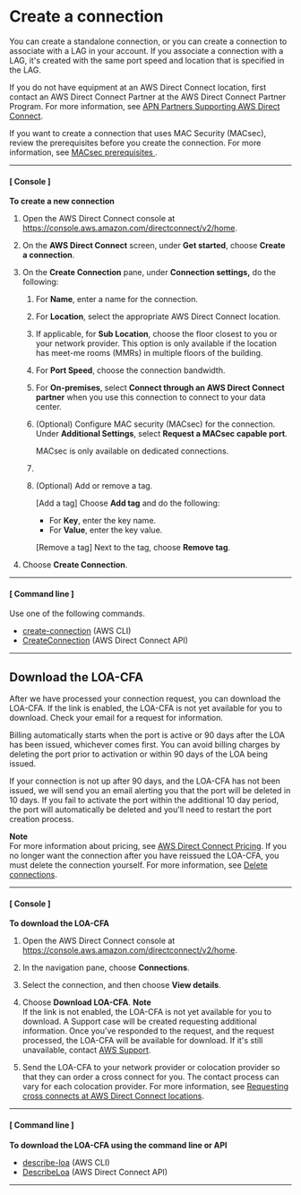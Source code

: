 # Create a connection<a name="create-connection"></a>

You can create a standalone connection, or you can create a connection to associate with a LAG in your account\. If you associate a connection with a LAG, it's created with the same port speed and location that is specified in the LAG\.

If you do not have equipment at an AWS Direct Connect location, first contact an AWS Direct Connect Partner at the AWS Direct Connect Partner Program\. For more information, see [APN Partners Supporting AWS Direct Connect](https://aws.amazon.com/directconnect/partners)\.

If you want to create a connection that uses MAC Security \(MACsec\), review the prerequisites before you create the connection\. For more information, see [MACsec prerequisites ](direct-connect-mac-sec-getting-started.md#mac-sec-prerequisites)\.

------
#### [ Console ]

**To create a new connection**

1. Open the AWS Direct Connect console at [https://console\.aws\.amazon\.com/directconnect/v2/home](https://console.aws.amazon.com/directconnect/v2/home)\.

1. On the **AWS Direct Connect** screen, under **Get started**, choose **Create a connection**\.

1. On the **Create Connection** pane, under **Connection settings,** do the following:

   1. For **Name**, enter a name for the connection\.

   1. For **Location**, select the appropriate AWS Direct Connect location\.

   1. If applicable, for **Sub Location**, choose the floor closest to you or your network provider\. This option is only available if the location has meet\-me rooms \(MMRs\) in multiple floors of the building\.

   1. For **Port Speed**, choose the connection bandwidth\.

   1. For **On\-premises**, select **Connect through an AWS Direct Connect partner** when you use this connection to connect to your data center\.

   1. \(Optional\) Configure MAC security \(MACsec\) for the connection\. Under **Additional Settings**, select **Request a MACsec capable port**\.

      MACsec is only available on dedicated connections\.

   1. 

      1. \(Optional\) Add or remove a tag\.

         \[Add a tag\] Choose **Add tag** and do the following:
         + For **Key**, enter the key name\.
         + For **Value**, enter the key value\.

         \[Remove a tag\] Next to the tag, choose **Remove tag**\.

1. Choose **Create Connection**\.

------
#### [ Command line ]

Use one of the following commands\.
+ [create\-connection](https://docs.aws.amazon.com/cli/latest/reference/directconnect/create-connection.html) \(AWS CLI\)
+ [CreateConnection](https://docs.aws.amazon.com/directconnect/latest/APIReference/API_CreateConnection.html) \(AWS Direct Connect API\)

------

## Download the LOA\-CFA<a name="create-connection-loa-cfa"></a>

After we have processed your connection request, you can download the LOA\-CFA\. If the link is enabled, the LOA\-CFA is not yet available for you to download\. Check your email for a request for information\. 

 

Billing automatically starts when the port is active or 90 days after the LOA has been issued, whichever comes first\. You can avoid billing charges by deleting the port prior to activation or within 90 days of the LOA being issued\.

If your connection is not up after 90 days, and the LOA\-CFA has not been issued, we will send you an email alerting you that the port will be deleted in 10 days\. If you fail to activate the port within the additional 10 day period, the port will automatically be deleted and you'll need to restart the port creation process\.

**Note**  
For more information about pricing, see [AWS Direct Connect Pricing](https://aws.amazon.com/directconnect/pricing/)\. If you no longer want the connection after you have reissued the LOA\-CFA, you must delete the connection yourself\. For more information, see [Delete connections](deleteconnection.md)\.

------
#### [ Console ]

**To download the LOA\-CFA**

1. Open the AWS Direct Connect console at [https://console\.aws\.amazon\.com/directconnect/v2/home](https://console.aws.amazon.com/directconnect/v2/home)\.

1. In the navigation pane, choose **Connections**\.

1. Select the connection, and then choose **View details**\.

1. Choose **Download LOA\-CFA**\. 
**Note**  
If the link is not enabled, the LOA\-CFA is not yet available for you to download\. A Support case will be created requesting additional information\. Once you've responded to the request, and the request processed, the LOA\-CFA will be available for download\. If it's still unavailable, contact [AWS Support](https://aws.amazon.com/support/createCase)\.

1. Send the LOA\-CFA to your network provider or colocation provider so that they can order a cross connect for you\. The contact process can vary for each colocation provider\. For more information, see [Requesting cross connects at AWS Direct Connect locations](Colocation.md)\.

------
#### [ Command line ]

**To download the LOA\-CFA using the command line or API**
+ [describe\-loa](https://docs.aws.amazon.com/cli/latest/reference/directconnect/describe-loa.html) \(AWS CLI\)
+ [DescribeLoa](https://docs.aws.amazon.com/directconnect/latest/APIReference/API_DescribeLoa.html) \(AWS Direct Connect API\)

------